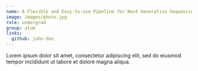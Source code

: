 ```yaml
---
name: A Flexible and Easy-to-use Pipeline for Next Generation Sequencing Analysis of Cancer Samples
image: images/photo.jpg
role: undergrad
group: alum
links:
  github: john-doe
---
```


Lorem ipsum dolor sit amet, consectetur adipiscing elit, sed do eiusmod tempor incididunt ut labore et dolore magna aliqua.
